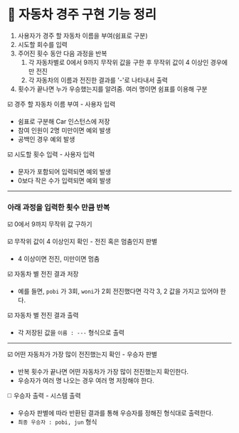 # 🚗 자동차 경주 구현 기능 정리
1. 사용자가 경주 할 자동차 이름을 부여(쉼표로 구분)
2. 시도할 회수를 입력
3. 주어진 횟수 동안 다음 과정을 반복
    1. 각 자동차별로 0에서 9까지 무작위 값을 구한 후 무작위 값이 4 이상인 경우에만 전진
    2. 각 자동차의 이름과 전진한 결과를 '-'로 나타내서 출력
4. 횟수가 끝나면 누가 우승했는지를 알려줌. 여러 명이면 쉼표를 이용해 구분

☑️ 경주 할 자동차 이름 부여 - 사용자 입력
   * 쉼표로 구분해 Car 인스턴스에 저장
   * 참여 인원이 2명 미만이면 예외 발생
   * 공백인 경우 예외 발생

️️☑️ 시도할 횟수 입력 - 사용자 입력
   * 문자가 포함되어 입력되면 예외 발생
   * 0보다 작은 수가 입력되면 예외 발생
***
### 아래 과정을 입력한 횟수 만큼 반복
☑️ 0에서 9까지 무작위 값 구하기

☑️ 무작위 값이 4 이상인지 확인 - 전진 혹은 멈춤인지 판별
   * 4 이상이면 전진, 미만이면 멈춤

☑️ 자동차 별 전진 결과 저장
   * 예를 들면, `pobi` 가 3회, `woni`가 2회 전진했다면 각각 3, 2 값을 가지고 있어야 한다.

☑️ 자동차 별 전진 결과 출력
   * 각 저장된 값을 `이름 : ---` 형식으로 출력
***
☑️ 어떤 자동차가 가장 많이 전진했는지 확인 - 우승자 판별
   * 반복 횟수가 끝나면 어떤 자동차가 가장 많이 전진했는지 확인한다.
   * 우승자가 여러 명 나오는 경우 여러 명 저장해야 한다.

◻️ 우승자 출력 - 시스템 출력
   * 우승자 판별에 따라 반환된 결과를 통해 우승자를 정해진 형식대로 출력한다.
   * `최종 우승자 : pobi, jun` 형식